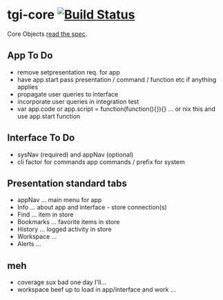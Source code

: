 # tgi-core [![Build Status](https://travis-ci.org/tgi-io/tgi-core.svg?branch=master)](https://travis-ci.org/tgi-io/tgi-core)

Core Objects [read the spec](spec/README.md).

App To Do
---
- remove setpresentation req. for app
- have app.start pass presentation / command / function etc if anything applies
- propagate user queries to interface
- incorporate user queries in integration test
- var app.code or app.script = function(function(){}){} ... or nix this and use app.start function

Interface To Do
---
- sysNav (required) and appNav (optional)
- cli factor for commands app commands / prefix for system

Presentation standard tabs
---
- appNav ... main menu for app
- Info ... about app and interface - store connection(s)
- Find ... item in store
- Bookmarks ... favorite items in store
- History ... logged activity in store
- Workspace ...
- Alerts ...

meh
---
- coverage sux bad one day I'll...
- workspace beef up to load in app/interface and work ...

